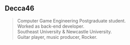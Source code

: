 ## Decca46
> Computer Game Engineering Postgraduate student.   
> Worked as back-end developer.   
> Southeast University & Newcastle University.  
> Guitar player, music producer, Rocker.
